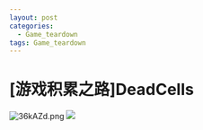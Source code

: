 ```yaml
---
layout: post
categories:
  - Game_teardown
tags: Game_teardown
---
```


<h1> [游戏积累之路]DeadCells</h1>

<img src="https://s2.ax1x.com/2020/02/29/36kAZd.png" alt="36kAZd.png" border="0" />

<img src="https://rpzoss.oss-cn-chengdu.aliyuncs.com/Public/2-29-2020-think_picture.png" >